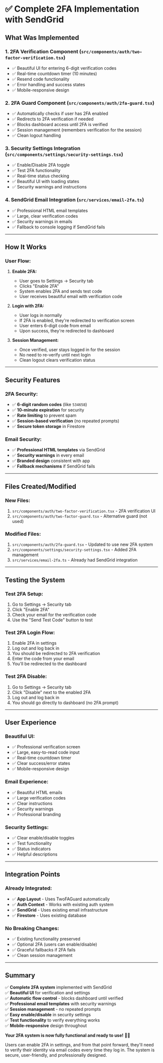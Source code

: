 # ✅ Complete 2FA Implementation with SendGrid

## What Was Implemented

### 1. **2FA Verification Component** (`src/components/auth/two-factor-verification.tsx`)
- ✅ Beautiful UI for entering 6-digit verification codes
- ✅ Real-time countdown timer (10 minutes)
- ✅ Resend code functionality
- ✅ Error handling and success states
- ✅ Mobile-responsive design

### 2. **2FA Guard Component** (`src/components/auth/2fa-guard.tsx`)
- ✅ Automatically checks if user has 2FA enabled
- ✅ Redirects to 2FA verification if needed
- ✅ Blocks dashboard access until 2FA is verified
- ✅ Session management (remembers verification for the session)
- ✅ Clean logout handling

### 3. **Security Settings Integration** (`src/components/settings/security-settings.tsx`)
- ✅ Enable/Disable 2FA toggle
- ✅ Test 2FA functionality
- ✅ Real-time status checking
- ✅ Beautiful UI with loading states
- ✅ Security warnings and instructions

### 4. **SendGrid Email Integration** (`src/services/email-2fa.ts`)
- ✅ Professional HTML email templates
- ✅ Large, clear verification codes
- ✅ Security warnings in emails
- ✅ Fallback to console logging if SendGrid fails

---

## How It Works

### **User Flow:**

1. **Enable 2FA:**
   - User goes to Settings → Security tab
   - Clicks "Enable 2FA"
   - System enables 2FA and sends test code
   - User receives beautiful email with verification code

2. **Login with 2FA:**
   - User logs in normally
   - If 2FA is enabled, they're redirected to verification screen
   - User enters 6-digit code from email
   - Upon success, they're redirected to dashboard

3. **Session Management:**
   - Once verified, user stays logged in for the session
   - No need to re-verify until next login
   - Clean logout clears verification status

---

## Security Features

### **2FA Security:**
- ✅ **6-digit random codes** (like `534658`)
- ✅ **10-minute expiration** for security
- ✅ **Rate limiting** to prevent spam
- ✅ **Session-based verification** (no repeated prompts)
- ✅ **Secure token storage** in Firestore

### **Email Security:**
- ✅ **Professional HTML templates** via SendGrid
- ✅ **Security warnings** in every email
- ✅ **Branded design** consistent with app
- ✅ **Fallback mechanisms** if SendGrid fails

---

## Files Created/Modified

### **New Files:**
1. `src/components/auth/two-factor-verification.tsx` - 2FA verification UI
2. `src/components/auth/two-factor-guard.tsx` - Alternative guard (not used)

### **Modified Files:**
1. `src/components/auth/2fa-guard.tsx` - Updated to use new 2FA system
2. `src/components/settings/security-settings.tsx` - Added 2FA management
3. `src/services/email-2fa.ts` - Already had SendGrid integration

---

## Testing the System

### **Test 2FA Setup:**
1. Go to Settings → Security tab
2. Click "Enable 2FA"
3. Check your email for the verification code
4. Use the "Send Test Code" button to test

### **Test 2FA Login Flow:**
1. Enable 2FA in settings
2. Log out and log back in
3. You should be redirected to 2FA verification
4. Enter the code from your email
5. You'll be redirected to the dashboard

### **Test 2FA Disable:**
1. Go to Settings → Security tab
2. Click "Disable" next to the enabled 2FA
3. Log out and log back in
4. You should go directly to dashboard (no 2FA prompt)

---

## User Experience

### **Beautiful UI:**
- ✅ Professional verification screen
- ✅ Large, easy-to-read code input
- ✅ Real-time countdown timer
- ✅ Clear success/error states
- ✅ Mobile-responsive design

### **Email Experience:**
- ✅ Beautiful HTML emails
- ✅ Large verification codes
- ✅ Clear instructions
- ✅ Security warnings
- ✅ Professional branding

### **Security Settings:**
- ✅ Clear enable/disable toggles
- ✅ Test functionality
- ✅ Status indicators
- ✅ Helpful descriptions

---

## Integration Points

### **Already Integrated:**
- ✅ **App Layout** - Uses TwoFAGuard automatically
- ✅ **Auth Context** - Works with existing auth system
- ✅ **SendGrid** - Uses existing email infrastructure
- ✅ **Firestore** - Uses existing database

### **No Breaking Changes:**
- ✅ Existing functionality preserved
- ✅ Optional 2FA (users can enable/disable)
- ✅ Graceful fallbacks if 2FA fails
- ✅ Clean session management

---

## Summary

✅ **Complete 2FA system** implemented with SendGrid  
✅ **Beautiful UI** for verification and settings  
✅ **Automatic flow control** - blocks dashboard until verified  
✅ **Professional email templates** with security warnings  
✅ **Session management** - no repeated prompts  
✅ **Easy enable/disable** in security settings  
✅ **Test functionality** to verify everything works  
✅ **Mobile-responsive** design throughout  

**Your 2FA system is now fully functional and ready to use!** 🔐📧

Users can enable 2FA in settings, and from that point forward, they'll need to verify their identity via email codes every time they log in. The system is secure, user-friendly, and professionally designed.

